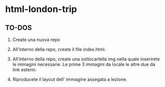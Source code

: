 # html-london-trip

## TO-DOS

1. Create una nuova repo

2. All’interno della repo, create il file index.html.

3. All’interno della repo, create una sottocartella img nella quale inserirete le immagini necessarie. Le prime 3 immagini da locale le altre due da link esterni.

4. Riproducete il layout dell' immagine assegata a lezione.
